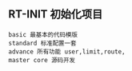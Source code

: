 ## RT-INIT 初始化项目

```
basic 最基本的代码模版
standard 标准配置一套
advance 所有功能 user,limit,route,
master core 源码开发
```
